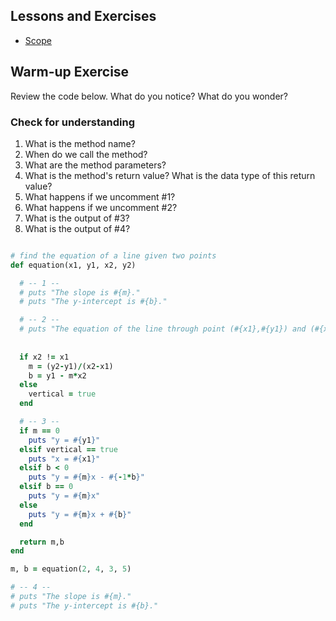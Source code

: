 ## Lessons and Exercises
- [Scope](https://github.com/Ada-Developers-Academy/textbook-curriculum/blob/master/01-ruby-fundamentals/scope.md)

## Warm-up Exercise

Review the code below. What do you notice? What do you wonder?

### Check for understanding
1. What is the method name?
2. When do we call the method?
3. What are the method parameters?
4. What is the method's return value? What is the data type of this return value?
5. What happens if we uncomment #1?
6. What happens if we uncomment #2?
7. What is the output of #3?
8. What is the output of #4?

```ruby

# find the equation of a line given two points
def equation(x1, y1, x2, y2)

  # -- 1 -- 
  # puts "The slope is #{m}."
  # puts "The y-intercept is #{b}."

  # -- 2 -- 
  # puts "The equation of the line through point (#{x1},#{y1}) and (#{x2},#{y2}) is: "
  
  
  if x2 != x1
    m = (y2-y1)/(x2-x1)
    b = y1 - m*x2
  else
    vertical = true
  end

  # -- 3 -- 
  if m == 0
    puts "y = #{y1}"
  elsif vertical == true
    puts "x = #{x1}"
  elsif b < 0
    puts "y = #{m}x - #{-1*b}"
  elsif b == 0
    puts "y = #{m}x"
  else 
    puts "y = #{m}x + #{b}"
  end

  return m,b
end

m, b = equation(2, 4, 3, 5)

# -- 4 --
# puts "The slope is #{m}."
# puts "The y-intercept is #{b}."


```

